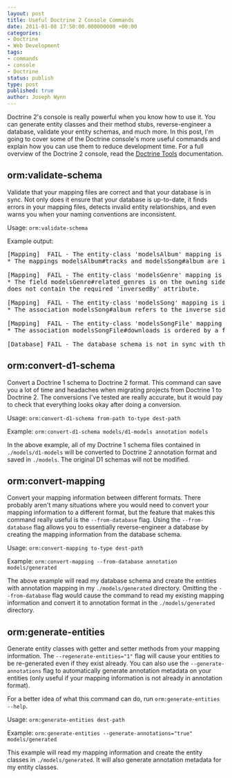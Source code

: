 ```yaml
---
layout: post
title: Useful Doctrine 2 Console Commands
date: 2011-01-08 17:50:00.000000000 +00:00
categories:
- Doctrine
- Web Development
tags:
- commands
- console
- Doctrine
status: publish
type: post
published: true
author: Joseph Wynn
---
```


Doctrine 2's console is really powerful when you know how to use it. You can generate entity classes and their method stubs, reverse-engineer a database, validate your entity schemas, and much more. In this post, I'm going to cover some of the Doctrine console's more useful commands and explain how you can use them to reduce development time. For a full overview of the Doctrine 2 console, read the [Doctrine Tools](http://docs.doctrine-project.org/projects/doctrine-orm/en/latest/reference/tools.html) documentation.<!--more-->

## orm:validate-schema

Validate that your mapping files are correct and that your database is in sync. Not only does it ensure that your database is up-to-date, it finds errors in your mapping files, detects invalid entity relationships, and even warns you when your naming conventions are inconsistent.

Usage: `orm:validate-schema`

Example output:

<pre class="no-highlight">[Mapping]  FAIL - The entity-class 'modelsAlbum' mapping is invalid:
* The mappings modelsAlbum#tracks and modelsSong#album are incosistent with each other.

[Mapping]  FAIL - The entity-class 'modelsGenre' mapping is invalid:
* The field modelsGenre#related_genres is on the owning side of a bi-directional relationship, but the specified mappedBy association on the target-entity modelsGenre#
does not contain the required 'inversedBy' attribute.

[Mapping]  FAIL - The entity-class 'modelsSong' mapping is invalid:
* The association modelsSong#album refers to the inverse side field modelsAlbum#songs which does not exist.

[Mapping]  FAIL - The entity-class 'modelsSongFile' mapping is invalid:
* The association modelsSongFile#downloads is ordered by a foreign field COUNT(id) that is not a field on the target entity modelsDownload

[Database] FAIL - The database schema is not in sync with the current mapping file.</pre>

## orm:convert-d1-schema

Convert a Doctrine 1 schema to Doctrine 2 format. This command can save you a lot of time and headaches when migrating projects from Doctrine 1 to Doctrine 2. The conversions I've tested are really accurate, but it would pay to check that everything looks okay after doing a conversion.

Usage: `orm:convert-d1-schema from-path to-type dest-path`

Example: `orm:convert-d1-schema models/d1-models annotation models`

In the above example, all of my Doctrine 1 schema files contained in `./models/d1-models` will be converted to Doctrine 2 annotation format and saved in `./models`. The original D1 schemas will not be modified.

## orm:convert-mapping

Convert your mapping information between different formats. There probably aren't many situations where you would need to convert your mapping information to a different format, but the feature that makes this command really useful is the `--from-database` flag. Using the `--from-database` flag allows you to essentially reverse-engineer a database by creating the mapping information from the database schema.

Usage: `orm:convert-mapping to-type dest-path`

Example: `orm:convert-mapping --from-database annotation models/generated`

The above example will read my database schema and create the entities with annotation mapping in my `./models/generated` directory. Omitting the `--from-database` flag would cause the command to read my existing mapping information and convert it to annotation format in the `./models/generated` directory.

## orm:generate-entities

Generate entity classes with getter and setter methods from your mapping information. The `--regenerate-entities="1"` flag will cause your entities to be re-generated even if they exist already. You can also use the `--generate-annotations` flag to automatically generate annotation metadata on your entities (only useful if your mapping information is not already in annotation format).

For a better idea of what this command can do, run `orm:generate-entities --help`.

Usage: `orm:generate-entities dest-path`

Example: `orm:generate-entities --generate-annotations="true" models/generated`

This example will read my mapping information and create the entity classes in `./models/generated`. It will also generate annotation metadata for my entity classes.
